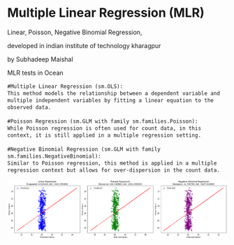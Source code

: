 # Multiple Linear Regression (MLR)
Linear, Poisson,  Negative Binomial  Regression,



developed in indian institute of technology kharagpur



by Subhadeep Maishal





MLR tests in Ocean



    #Multiple Linear Regression (sm.OLS): 
    This method models the relationship between a dependent variable and multiple independent variables by fitting a linear equation to the observed data.

    #Poisson Regression (sm.GLM with family sm.families.Poisson):
    While Poisson regression is often used for count data, in this context, it is still applied in a multiple regression setting.

    #Negative Binomial Regression (sm.GLM with family sm.families.NegativeBinomial):
    Similar to Poisson regression, this method is applied in a multiple regression context but allows for over-dispersion in the count data.



![Figure](https://github.com/subhadeep-maishal/MLR_perfectO_ln/blob/main/MLR.png)


